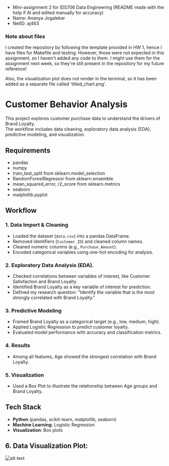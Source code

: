 - Mini-assignment 2 for IDS706 Data Engineering (README made with the help if AI and edited manually for accuracy)
- Name: Ananya Jogalekar
- NetID: aj463

### Note about files

I created the repository by following the template provided in HW 1, hence I have files for Makefile and testing. However, those were not expected in this assignment, so I haven't added any code to them. I might use them for the assignment next week, so they're still present in the repository for my future reference!

Also, the visualization plot does not render in the terminal, so it has been added as a separate file called 'titled_chart.png'.

# Customer Behavior Analysis

This project explores customer purchase data to understand the drivers of Brand Loyalty.  
The workflow includes data cleaning, exploratory data analysis (EDA), predictive modeling, and visualization.

## Requirements
- pandas
- numpy
- train_test_split from sklearn.model_selection
- RandomForestRegressor from sklearn.ensemble
- mean_squared_error, r2_score from sklearn.metrics
- seaborn
- matplotlib.pyplot 

## Workflow

### 1. Data Import & Cleaning
- Loaded the dataset (`data.csv`) into a pandas DataFrame.
- Removed identifiers (`Customer_ID`) and cleaned column names.
- Cleaned numeric columns (e.g., `Purchase_Amount`).
- Encoded categorical variables using one-hot encoding for analysis.

### 2. Exploratory Data Analysis (EDA).
- Checked correlations between variables of interest, like Customer Satisfaction and Brand Loyalty.
- Identified Brand Loyalty as a key variable of interest for prediction.
- Defined my research question: "Identify the variable that is the most strongly correlated with Brand Loyalty."

### 3. Predictive Modeling
- Framed Brand Loyalty as a categorical target (e.g., low, medium, high).
- Applied Logistic Regression to predict customer loyalty.
- Evaluated model performance with accuracy and classification metrics.

### 4. Results
- Among all features, Age showed the strongest correlation with Brand Loyalty.

### 5. Visualization
- Used a Box Plot to illustrate the relationship between Age groups and Brand Loyalty.

## Tech Stack
- **Python** (pandas, scikit-learn, matplotlib, seaborn)
- **Machine Learning**: Logistic Regression
- **Visualization**: Box plots

## 6. Data Visualization Plot:
![alt text](image.png)
